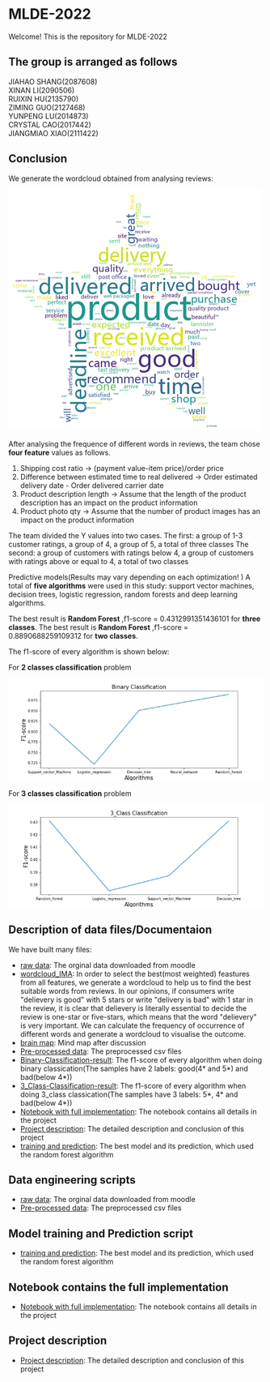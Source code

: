 # MLDE-2022

Welcome! This is the repository for MLDE-2022

## The group is arranged as follows

JIAHAO SHANG(2087608)  
XINAN LI(2090506)  
RUIXIN HU(2135790)  
ZIMING GUO(2127468)  
YUNPENG LU(2014873)  
CRYSTAL CAO(2017442)  
JIANGMIAO XIAO(2111422)  

## Conclusion
We generate the wordcloud obtained from analysing reviews:

![wordcloud](https://github.com/Lynn-Luyp/MLDE-2022/blob/main/wordcloud_IMA.png)


After analysing the frequence of different words in reviews, the team chose **four feature** values as follows.
1. Shipping cost ratio -> (payment value-item price)/order price
2. Difference between estimated time to real delivered -> Order estimated delivery date - Order delivered carrier date
3. Product description length -> Assume that the length of the product description has an impact on the product information
4. Product photo qty -> Assume that the number of product images has an impact on the product information

The team divided the Y values into two cases.
The first: a group of 1-3 customer ratings, a group of 4, a group of 5, a total of three classes
The second: a group of customers with ratings below 4, a group of customers with ratings above or equal to 4, a total of two classes

Predictive models(Results may vary depending on each optimization! )
A total of **five algorithms** were used in this study: support vector machines, decision trees, logistic regression, random forests and deep learning algorithms.

The best result is **Random Forest** ,f1-score = 0.4312991351436101 for **three classes**.
The best result is **Random Forest** ,f1-score = 0.8890688259109312 for **two classes**.



The f1-score of every algorithm is shown below:

For **2 classes classification** problem

![Binary-Classification-result](https://github.com/Lynn-Luyp/MLDE-2022/blob/main/Binary%20Classification.png)

For **3 classes classification** problem

![3_Class-Classification-result](https://github.com/Lynn-Luyp/MLDE-2022/blob/main/3_class%20Classification.png) 

## Description of data files/Documentaion

We have built many files:

* [raw data](https://github.com/Lynn-Luyp/MLDE-2022/tree/main/raw%20data): The orginal data downloaded from moodle
* [wordcloud_IMA](https://github.com/Lynn-Luyp/MLDE-2022/blob/main/wordcloud_IMA.png): In order to select the best(most weighted) feastures from all features, we generate a wordcloud to help us to find the best suitable words from reviews. In our opinions, if consumers write "delievery is good" with 5 stars or write "delivery is bad" with 1 star in the review, it is clear that delievery is literally essential to decide the review is one-star or five-stars, which means that the word "delievery" is very important. We can calculate the frequency of occurrence of different words and generate a wordcloud to visualise the outcome.
* [brain map](https://github.com/Lynn-Luyp/MLDE-2022/blob/main/brain%20map.png): Mind map after discussion
* [Pre-processed data](https://github.com/Lynn-Luyp/MLDE-2022/tree/main/Pre-processed%20data): The preprocessed csv files 
* [Binary-Classification-result](https://github.com/Lynn-Luyp/MLDE-2022/blob/main/Binary%20Classification.png): The f1-score of every algorithm when doing binary classication(The samples have 2 labels: good(4* and 5*) and bad(below 4*))
* [3_Class-Classification-result](https://github.com/Lynn-Luyp/MLDE-2022/blob/main/3_class%20Classification.png): The f1-score of every algorithm when doing 3_class classication(The samples have 3 labels: 5*, 4* and bad(below 4*))
* [Notebook with full implementation](https://github.com/Lynn-Luyp/MLDE-2022/blob/main/MLDE%20IMA.ipynb): The notebook contains all details in the project
* [Project description](https://github.com/Lynn-Luyp/MLDE-2022/blob/main/Project%20description.docx): The detailed description and conclusion of this project 
* [training and prediction](https://github.com/Lynn-Luyp/MLDE-2022/blob/main/Model%20training%20and%20Prediction%20script.ipynb): The best model and its prediction, which used the random forest algorithm

## Data engineering scripts

* [raw data](https://github.com/Lynn-Luyp/MLDE-2022/tree/main/raw%20data): The orginal data downloaded from moodle
* [Pre-processed data](https://github.com/Lynn-Luyp/MLDE-2022/tree/main/Pre-processed%20data): The preprocessed csv files 

## Model training and Prediction script
* [training and prediction](https://github.com/Lynn-Luyp/MLDE-2022/blob/main/Model%20training%20and%20Prediction%20script.ipynb): The best model and its prediction, which used the random forest algorithm

## Notebook contains the full implementation

* [Notebook with full implementation](https://github.com/Lynn-Luyp/MLDE-2022/blob/main/MLDE%20IMA.ipynb): The notebook contains all details in the project

## Project description

* [Project description](https://github.com/Lynn-Luyp/MLDE-2022/blob/main/Project%20description.docx): The detailed description and conclusion of this project 








